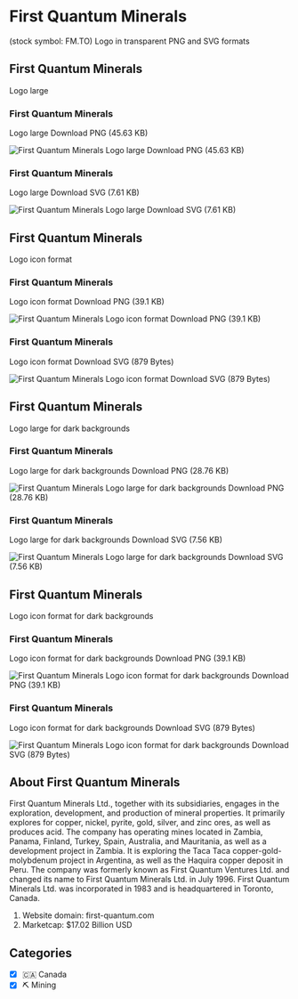 # First Quantum Minerals
 (stock symbol: FM.TO) Logo in transparent PNG and SVG formats

## First Quantum Minerals
 Logo large

### First Quantum Minerals
 Logo large Download PNG (45.63 KB)

![First Quantum Minerals
 Logo large Download PNG (45.63 KB)](/img/orig/FM.TO_BIG-e36016c9.png)

### First Quantum Minerals
 Logo large Download SVG (7.61 KB)

![First Quantum Minerals
 Logo large Download SVG (7.61 KB)](/img/orig/FM.TO_BIG-27cc6c14.svg)

## First Quantum Minerals
 Logo icon format

### First Quantum Minerals
 Logo icon format Download PNG (39.1 KB)

![First Quantum Minerals
 Logo icon format Download PNG (39.1 KB)](/img/orig/FM.TO-c7ff22f2.png)

### First Quantum Minerals
 Logo icon format Download SVG (879 Bytes)

![First Quantum Minerals
 Logo icon format Download SVG (879 Bytes)](/img/orig/FM.TO-687aa711.svg)

## First Quantum Minerals
 Logo large for dark backgrounds

### First Quantum Minerals
 Logo large for dark backgrounds Download PNG (28.76 KB)

![First Quantum Minerals
 Logo large for dark backgrounds Download PNG (28.76 KB)](/img/orig/FM.TO_BIG.D-60f6359b.png)

### First Quantum Minerals
 Logo large for dark backgrounds Download SVG (7.56 KB)

![First Quantum Minerals
 Logo large for dark backgrounds Download SVG (7.56 KB)](/img/orig/FM.TO_BIG.D-0ce66d91.svg)

## First Quantum Minerals
 Logo icon format for dark backgrounds

### First Quantum Minerals
 Logo icon format for dark backgrounds Download PNG (39.1 KB)

![First Quantum Minerals
 Logo icon format for dark backgrounds Download PNG (39.1 KB)](/img/orig/FM.TO.D-ae7bcee3.png)

### First Quantum Minerals
 Logo icon format for dark backgrounds Download SVG (879 Bytes)

![First Quantum Minerals
 Logo icon format for dark backgrounds Download SVG (879 Bytes)](/img/orig/FM.TO.D-05e306aa.svg)

## About First Quantum Minerals


First Quantum Minerals Ltd., together with its subsidiaries, engages in the exploration, development, and production of mineral properties. It primarily explores for copper, nickel, pyrite, gold, silver, and zinc ores, as well as produces acid. The company has operating mines located in Zambia, Panama, Finland, Turkey, Spain, Australia, and Mauritania, as well as a development project in Zambia. It is exploring the Taca Taca copper-gold-molybdenum project in Argentina, as well as the Haquira copper deposit in Peru. The company was formerly known as First Quantum Ventures Ltd. and changed its name to First Quantum Minerals Ltd. in July 1996. First Quantum Minerals Ltd. was incorporated in 1983 and is headquartered in Toronto, Canada.

1. Website domain: first-quantum.com
2. Marketcap: $17.02 Billion USD


## Categories
- [x] 🇨🇦 Canada
- [x] ⛏️ Mining

